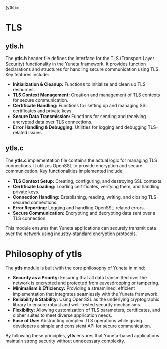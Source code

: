 (ytls)=
# **TLS**

## **ytls.h**
The **ytls.h** header file defines the interface for the TLS (Transport Layer Security) functionality in the Yuneta framework. It provides function declarations and structures for handling secure communication using TLS. Key features include:

- **Initialization & Cleanup:** Functions to initialize and clean up TLS resources.
- **TLS Context Management:** Creation and management of TLS contexts for secure communication.
- **Certificate Handling:** Functions for setting up and managing SSL certificates and private keys.
- **Secure Data Transmission:** Functions for sending and receiving encrypted data over TLS connections.
- **Error Handling & Debugging:** Utilities for logging and debugging TLS-related issues.

## **ytls.c**
The **ytls.c** implementation file contains the actual logic for managing TLS connections. It utilizes OpenSSL to provide encryption and secure communication. Key functionalities implemented include:

- **TLS Context Setup:** Creating, configuring, and destroying SSL contexts.
- **Certificate Loading:** Loading certificates, verifying them, and handling private keys.
- **Connection Handling:** Establishing, reading, writing, and closing TLS-secured connections.
- **Error Reporting:** Logging and handling OpenSSL-related errors.
- **Secure Communication:** Encrypting and decrypting data sent over a TLS connection.

This module ensures that Yuneta applications can securely transmit data over the network using industry-standard encryption protocols.

# Philosophy of ytls
The **ytls** module is built with the core philosophy of Yuneta in mind:

- **Security as a Priority:** Ensuring that all data transmitted over the network is encrypted and protected from eavesdropping or tampering.
- **Minimalism & Efficiency:** Providing a streamlined, efficient implementation that integrates seamlessly with the Yuneta framework.
- **Reliability & Stability:** Using OpenSSL as the underlying cryptographic library to ensure robust and well-tested security mechanisms.
- **Flexibility:** Allowing customization of TLS parameters, certificates, and cipher suites to meet diverse application needs.
- **Ease of Use:** Abstracting complex TLS operations while giving developers a simple and consistent API for secure communication.

By following these principles, **ytls** ensures that Yuneta-based applications maintain strong security without unnecessary complexity.
